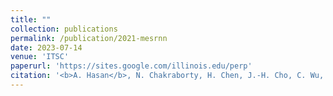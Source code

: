 ```yaml
---
title: ""
collection: publications
permalink: /publication/2021-mesrnn
date: 2023-07-14
venue: 'ITSC'
paperurl: 'https://sites.google.com/illinois.edu/perp'
citation: '<b>A. Hasan</b>, N. Chakraborty, H. Chen, J.-H. Cho, C. Wu, and K. Driggs-Campbell. &quot;Cooperative Advisory Residual Policies for Congestion Mitigation&quot; Under Review at <i>ACM Journal on Autonomous Transportation Systems</i>, 2024'
---
```

